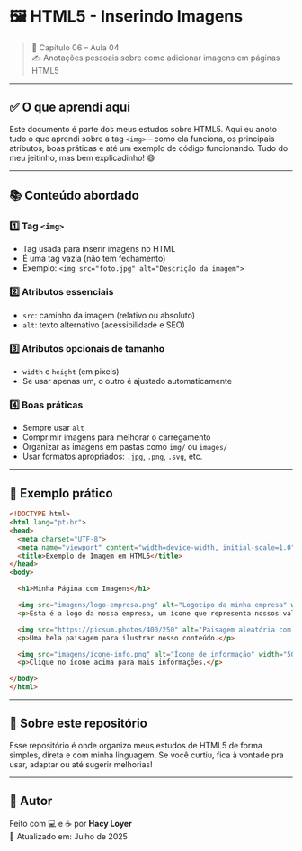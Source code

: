 # 🖼️ HTML5 - Inserindo Imagens

> 📌 Capítulo 06 – Aula 04  
> ✍️ Anotações pessoais sobre como adicionar imagens em páginas HTML5

---

## ✅ O que aprendi aqui

Este documento é parte dos meus estudos sobre HTML5. Aqui eu anoto tudo o que aprendi sobre a tag `<img>` – como ela funciona, os principais atributos, boas práticas e até um exemplo de código funcionando. Tudo do meu jeitinho, mas bem explicadinho! 😄

---

## 📚 Conteúdo abordado

### 1️⃣ Tag `<img>`
- Tag usada para inserir imagens no HTML
- É uma tag vazia (não tem fechamento)
- Exemplo: `<img src="foto.jpg" alt="Descrição da imagem">`

### 2️⃣ Atributos essenciais
- `src`: caminho da imagem (relativo ou absoluto)
- `alt`: texto alternativo (acessibilidade e SEO)

### 3️⃣ Atributos opcionais de tamanho
- `width` e `height` (em pixels)
- Se usar apenas um, o outro é ajustado automaticamente

### 4️⃣ Boas práticas
- Sempre usar `alt`
- Comprimir imagens para melhorar o carregamento
- Organizar as imagens em pastas como `img/` ou `images/`
- Usar formatos apropriados: `.jpg`, `.png`, `.svg`, etc.

---

## 🧪 Exemplo prático

```html
<!DOCTYPE html>
<html lang="pt-br">
<head>
  <meta charset="UTF-8">
  <meta name="viewport" content="width=device-width, initial-scale=1.0">
  <title>Exemplo de Imagem em HTML5</title>
</head>
<body>

  <h1>Minha Página com Imagens</h1>

  <img src="imagens/logo-empresa.png" alt="Logotipo da minha empresa" width="150">
  <p>Esta é a logo da nossa empresa, um ícone que representa nossos valores.</p>

  <img src="https://picsum.photos/400/250" alt="Paisagem aleatória com montanhas e rio" width="400" height="250">
  <p>Uma bela paisagem para ilustrar nosso conteúdo.</p>

  <img src="imagens/icone-info.png" alt="Ícone de informação" width="50">
  <p>Clique no ícone acima para mais informações.</p>

</body>
</html>
```

---

## 💬 Sobre este repositório

Esse repositório é onde organizo meus estudos de HTML5 de forma simples, direta e com minha linguagem. Se você curtiu, fica à vontade pra usar, adaptar ou até sugerir melhorias!

---

## 🚀 Autor

Feito com 💻 e ☕ por **Hacy Loyer**  
📅 Atualizado em: Julho de 2025  
